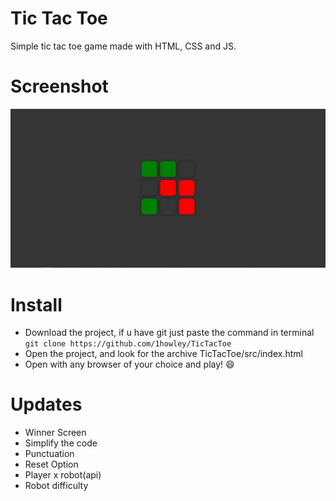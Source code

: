 # Tic Tac Toe

Simple tic tac toe game made with HTML, CSS and JS.

# Screenshot

![](img/ProjectPrint.PNG)

# Install

- Download the project, if u have git just paste the command in terminal `git clone https://github.com/1howley/TicTacToe`<br>
- Open the project, and look for the archive TicTacToe/src/index.html<br>
- Open with any browser of your choice and play! :smile:


# Updates

- Winner Screen<br>
- Simplify the code<br>
- Punctuation<br>
- Reset Option<br>
- Player x robot(api)<br>
- Robot difficulty